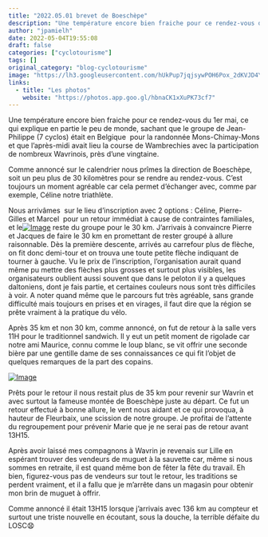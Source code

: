 ```yaml
---
title: "2022.05.01 brevet de Boeschèpe"
description: "Une température encore bien fraiche pour ce rendez-vous du 1er mai, ce qui explique en partie le peu de monde, sachant que le groupe de Jean-Philippe (7 cyclos) était en Belgique  pour la randonnée Mons-Chimay-Mons et que l’après-midi avait lieu la course de Wambrechies avec la participation de nombreux Wavrinois, près d’une vingtaine."
author: "jpamielh"
date: 2022-05-04T19:55:08
draft: false
categories: ["cyclotourisme"]
tags: []
original_category: "blog-cyclotourisme"
image: "https://lh3.googleusercontent.com/hUkPup7jqjsywPOH6Pox_2dKVJD4YQyo-jBQICkEzIvioZlx3KiqHdBmrNz7Q76yJNjAxFppT5naOH_azs9FREl0E7rU0CTmIVaZHlwnFQXZeRd3crGTjrjzHApKm37kZ238svpCjd4832nd1d4b_xGBnDWOs8hl2nLRFjxhJxwBHs-dxbRcww5qVEXHALYFgrJfzWRlvGFcatgsZ-lqPwRi_jaTVosiTLnsWlWqx6uDjpkRioULHBWYjy3O_nLa9sjorHG10uGqeROTodKx1ckz7fP7bmHTqWmKkvosLsQcNFhwvG2nwflaHDDD2nBsCm8sHQGEb3OYUziJoQsShah7ZEJILRxiBKrfKQIs-O0WHACHmWDFOyyHF-1Y4cvXtQDevbYStdw9HPsf5s7KAFdVlRqzM8S5HlNFwJ8pIqG1dUmGHOhYue6WzmdvrGT8Q6huWKPzN-mBIFoagrxKjWd9drWylVPM40KTBl5nC-krXboTrqb4RDNMW1AmEiEYpAd_SnSM4osw2fmIR1sGiirKNSQWvUKZr6D97yNkyFpbU2heliHh_sB0N76GCJuQjtItuR8OP4Uv5v6Hh8DdYkF1yO7Fk6g-IxOpThQ1Unufu2k5VB3JwAdzBmClpdeVsIb0-sIOZqCLdWCcsQuaZHuYcExMbZ_xgPkCuLtt0kOHKoJw3JMLyHpg2XI9g0o4ug2WC-M9TqyIB4nLQkF0j39pIbVWVBes2SIqK1k-8w7BWoEkpY6qpwCfS7YVNAxxruLQxVjSFVYXk-CB8pkO8tgdubwFRq2l0w=w944-h708-no?authuser=0"
links:
  - title: "Les photos"
    website: "https://photos.app.goo.gl/hbnaCK1xXuPK73cf7"
---
```


Une température encore bien fraiche pour ce rendez-vous du 1er mai, ce qui explique en partie le peu de monde, sachant que le groupe de Jean-Philippe (7 cyclos) était en Belgique &nbsp;pour la randonnée Mons-Chimay-Mons et que l’après-midi avait lieu la course de Wambrechies avec la participation de nombreux Wavrinois, près d’une vingtaine.

<!--more-->

Comme annoncé sur le calendrier nous prîmes la direction de Boeschèpe, soit un peu plus de 30 kilomètres pour se rendre au rendez-vous. C’est toujours un moment agréable car cela permet d’échanger avec, comme par exemple, Céline notre triathlète.

Nous arrivâmes &nbsp;sur le lieu d’inscription avec 2 options&nbsp;: Céline, Pierre-Gilles et Marcel &nbsp;pour un retour immédiat à cause de contraintes familiales, et le[![Image](https://lh3.googleusercontent.com/pw/AM-JKLVrSAAwxRo9i8FpfA5BWWh0zNEp_ah3UpRehJ4QJ1sZIFnEKbPrytO6-BkgpXs0ZwXYO1jH55i3loZfiuWuZH4kNxxhkMXQU0cSC6_TIDHqv6JMh0ZZMdc7dYuVYCY7Fb0PFvGdDm4i8MoCBlD5BBPRhg=w944-h708-no?authuser=0)](https://lh3.googleusercontent.com/pw/AM-JKLVrSAAwxRo9i8FpfA5BWWh0zNEp_ah3UpRehJ4QJ1sZIFnEKbPrytO6-BkgpXs0ZwXYO1jH55i3loZfiuWuZH4kNxxhkMXQU0cSC6_TIDHqv6JMh0ZZMdc7dYuVYCY7Fb0PFvGdDm4i8MoCBlD5BBPRhg=w944-h708-no?authuser=0) reste du groupe pour le 30 km. J’arrivais à convaincre Pierre et Jacques de faire le 30 km en promettant de rester groupé à allure raisonnable. Dès la première descente, arrivés au carrefour plus de flèche, on fit donc demi-tour et on trouva une toute petite flèche indiquant de tourner à gauche. Vu le prix de l’inscription, l’organisation aurait quand même pu mettre des flèches plus grosses et surtout plus visibles, les organisateurs oublient aussi souvent que dans le peloton il y a quelques daltoniens, dont je fais partie, et certaines couleurs nous sont très difficiles à voir. A noter quand même que le parcours fut très agréable, sans grande difficulté mais toujours en prises et en virages, il faut dire que la région se prête vraiment à la pratique du vélo.

Après 35 km et non 30 km, comme annoncé, on fut de retour à la salle vers 11H pour le traditionnel sandwich. Il y eut un petit moment de rigolade car notre ami Maurice, connu comme le loup blanc, se vit offrir une seconde bière par une gentille dame de ses connaissances ce qui fit l’objet de quelques remarques de la part des copains.

[![Image](https://lh3.googleusercontent.com/pw/AM-JKLU20cQC-beEI-M3xUoJU1JWmPoQdVAePDSxiN8snVeZk-Ps7Kn47nhyHD9VoZyh_6L7SQYnlVLgjTNHFtFgCGkEzfEhdI1ShDj1FG35RSIEg1fiJZk9E6V60A3ifmaOAOti_OaZ-wLxCj0lMB0SWlaW0A=w944-h708-no?authuser=0)](https://lh3.googleusercontent.com/pw/AM-JKLU20cQC-beEI-M3xUoJU1JWmPoQdVAePDSxiN8snVeZk-Ps7Kn47nhyHD9VoZyh_6L7SQYnlVLgjTNHFtFgCGkEzfEhdI1ShDj1FG35RSIEg1fiJZk9E6V60A3ifmaOAOti_OaZ-wLxCj0lMB0SWlaW0A=w944-h708-no?authuser=0)

Prêts pour le retour il nous restait plus de 35 km pour revenir sur Wavrin et avec surtout la fameuse montée de Boeschèpe juste au départ. Ce fut un retour effectué à bonne allure, le vent nous aidant et ce qui provoqua, à hauteur de Fleurbaix, une scission de notre groupe. Je profitai de l’attente du regroupement pour prévenir Marie que je ne serai pas de retour avant 13H15.

Après avoir laissé mes compagnons à Wavrin je revenais sur Lille en espérant trouver des vendeurs de muguet à la sauvette car, même si nous sommes en retraite, il est quand même bon de fêter la fête du travail. Eh bien, figurez-vous pas de vendeurs sur tout le retour, les traditions se perdent vraiment, et il a fallu que je m’arrête dans un magasin pour obtenir mon brin de muguet à offrir.

Comme annoncé il était 13H15 lorsque j’arrivais avec 136 km au compteur et surtout une triste nouvelle en écoutant, sous la douche, la terrible défaite du LOSC😧